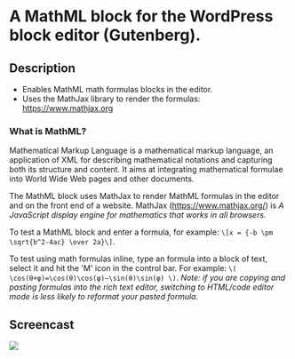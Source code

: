 # A MathML block for the WordPress block editor (Gutenberg).

## Description

* Enables MathML math formulas blocks in the editor.
* Uses the MathJax library to render the formulas: https://www.mathjax.org

### What is MathML?

Mathematical Markup Language is a mathematical markup language, an application of XML for describing mathematical notations and capturing both its structure and content. It aims at integrating mathematical formulae into World Wide Web pages and other documents.

The MathML block uses MathJax to render MathML formulas in the editor and on the front end of a website. MathJax (https://www.mathjax.org/) is _A JavaScript display engine for mathematics that works in all browsers._

To test a MathML block and enter a formula, for example: `\[x = {-b \pm \sqrt{b^2-4ac} \over 2a}\]`.

To test using math formulas inline, type an formula into a block of text, select it and hit the 'M' icon in the control bar. For example: `\( \cos(θ+φ)=\cos(θ)\cos(φ)−\sin(θ)\sin(φ) \)`. _Note: if you are copying and pasting formulas into the rich text editor, switching to HTML/code editor mode is less likely to reformat your pasted formula._

## Screencast

![](https://cl.ly/c0f6bbfbc3b1/Screen%252520Recording%2525202018-12-25%252520at%25252008.12%252520AM.gif)
